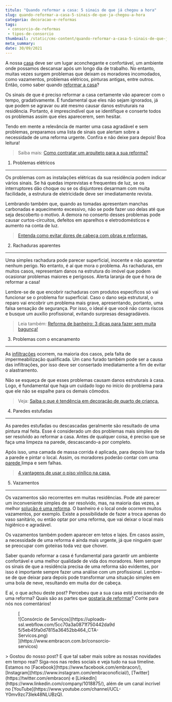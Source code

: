 ```yaml
---
titulo: "Quando reformar a casa: 5 sinais de que já chegou a hora"
slug: quando-reformar-a-casa-5-sinais-de-que-ja-chegou-a-hora
categoria: decoracao-e-reformas
tags:
 - consorcio-de-reformas
 - tipos-de-consorcio
thumbnail: /static/cms-content/quando-reformar-a-casa-5-sinais-de-que-ja-chegou-a-hora.jpg
meta_summary: 
date: 30/09/2021
---
```

A nossa [casa](https://www.embracon.com.br/consorcio-de-imoveis) deve ser um lugar aconchegante e confortável, um ambiente onde possamos descansar após um longo dia de trabalho. No entanto, muitas vezes surgem problemas que deixam os moradores incomodados, como vazamentos, problemas elétricos, pinturas antigas, entre outros. Então, como saber quando [reformar a casa](https://www.embracon.com.br/blog/quando-e-por-que-reformar-a-sua-casa-saiba-aqui)?

Os sinais de que é preciso reformar a casa certamente vão aparecer com o tempo, gradativamente. É fundamental que eles não sejam ignorados, já que podem se agravar ou até mesmo causar danos estruturais na residência. Portanto, é imprescindível que se identifique e conserte todos os problemas assim que eles aparecerem, sem hesitar.

Tendo em mente a relevância de manter uma casa agradável e sem problemas, preparamos uma lista de sinais que alertam sobre a necessidade de uma reforma urgente. Confira e não deixe para depois! Boa leitura!

> Saiba mais: [Como contratar um arquiteto para a sua reforma?](https://www.embracon.com.br/blog/como-contratar-um-arquiteto-para-a-sua-reforma)

1. Problemas elétricos
----------------------

Os problemas com as instalações elétricas da sua residência podem indicar vários sinais. Se há quedas imprevistas e frequentes de luz, se os interruptores dão choque ou se os disjuntores desarmam com muita facilidade, a estrutura de eletricidade deve ser imediatamente revista.

Lembrando também que, quando as tomadas apresentam manchas carbonadas e aquecimento excessivo, não se pode fazer uso delas até que seja descoberto o motivo. A demora no conserto desses problemas pode causar curtos-circuitos, defeitos em aparelhos e eletrodomésticos e aumento na conta de luz.

> [Entenda como evitar dores de cabeça com obras e reformas.](https://www.embracon.com.br/blog/entenda-como-evitar-dores-de-cabeca-com-obras-e-reformas)

2. Rachaduras aparentes
-----------------------

Uma simples rachadura pode parecer superficial, inocente e não aparentar nenhum perigo. No entanto, é aí que mora o problema. As rachaduras, em muitos casos, representam danos na estrutura do imóvel que podem ocasionar problemas maiores e perigosos. Alerta laranja de que é hora de reformar a casa!

Lembre-se de que encobrir rachaduras com produtos específicos só vai funcionar se o problema for superficial. Caso o dano seja estrutural, o reparo vai encobrir um problema mais grave, apresentando, portanto, uma falsa sensação de segurança. Por isso, o ideal é que você não corra riscos e busque um auxílio profissional, evitando surpresas desagradáveis.

> Leia também: [Reforma de banheiro: 3 dicas para fazer sem muita bagunça!](https://www.embracon.com.br/blog/reforma-de-banheiro-3-dicas-para-fazer-sem-muita-bagunca)

3. Problemas com o encanamento
------------------------------

As [infiltrações](https://www.embracon.com.br/blog/saiba-o-que-fazer-para-evitar-infiltracao-na-sua-casa) ocorrem, na maioria dos casos, pela falta de impermeabilização qualificada. Um cano furado também pode ser a causa das infiltrações, por isso deve ser consertado imediatamente a fim de evitar o alastramento.

Não se esqueça de que esses problemas causam danos estruturais à casa. Logo, é fundamental que haja um cuidado logo no início do problema para que ele não se espalhe para os demais cômodos.

> Veja: [Saiba o que é tendência em decoração de quarto de criança.](https://www.embracon.com.br/blog/saiba-o-que-e-tendencia-em-decoracao-de-quarto-de-crianca)

4. Paredes estufadas
--------------------

As paredes estufadas ou descascadas geralmente são resultado de uma pintura mal feita. Esse é considerado um dos problemas mais simples de ser resolvido ao reformar a casa. Antes de qualquer coisa, é preciso que se faça uma limpeza na parede, descascando-a por completo.

Após isso, uma camada de massa corrida é aplicada, para depois lixar toda a parede e pintar o local. Assim, os moradores poderão contar com uma [parede ](https://www.embracon.com.br/blog/vale-a-pena-usar-papel-de-parede-na-decoracao)limpa e sem falhas.

> [4 vantagens de usar o piso vinílico na casa.](https://www.embracon.com.br/blog/4-vantagens-de-usar-o-piso-vinilico-na-casa)‍

5. Vazamentos
-------------

Os vazamentos são recorrentes em muitas residências. Pode até parecer um inconveniente simples de ser resolvido, mas, na maioria das vezes, a melhor [solução é uma reforma](https://www.youtube.com/watch?v=-FO8uWuI4xY). O banheiro é o local onde ocorrem muitos vazamentos, por exemplo. Existe a possibilidade de fazer a troca apenas do vaso sanitário, ou então optar por uma reforma, que vai deixar o local mais higiênico e agradável.

Os vazamentos também podem aparecer em tetos e lajes. Em casos assim, a necessidade de uma reforma é ainda mais urgente, já que ninguém quer se preocupar com goteiras toda vez que chover.

Saber quando reformar a casa é fundamental para garantir um ambiente confortável e uma melhor qualidade de vida dos moradores. Nem sempre os sinais de que a residência precisa de uma reforma são evidentes, por isso é importante sempre fazer uma análise com um profissional. Lembre-se de que deixar para depois pode transformar uma situação simples em uma bola de neve, resultando em muita dor de cabeça.

E aí, o que achou deste post? Percebeu que a sua casa está precisando de uma reforma? Quais são as partes que [gostaria de reformar](https://www.embracon.com.br/blog/quando-e-por-que-reformar-a-sua-casa-saiba-aqui)? Conte para nós nos comentários!

<figure class="w-richtext-figure-type-image w-richtext-align-center" style="max-width:310px">[<div>![Consórcio de Serviços](https://uploads-ssl.webflow.com/5cc70a3a0871f750442da9d5/5eb45fa0d7815a36452bb464_CTA-Servicos.png)</div>](https://www.embracon.com.br/consorcio-servicos)</figure>> Gostou do nosso post? E que tal saber mais sobre as nossas novidades em tempo real? Siga-nos nas redes sociais e veja tudo na sua timeline. Estamos no [Facebook](https://www.facebook.com/embracon/), [Instagram](https://www.instagram.com/embraconoficial/), [Twitter](https://twitter.com/embracon) e [LinkedIn](https://www.linkedin.com/company/1018875/), além de um canal incrível no [YouTube](https://www.youtube.com/channel/UCL-Y0mv9zc73Iek48NLUBzQ).
